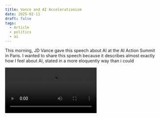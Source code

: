 ```yaml
---
title: Vance and AI Accelerationism
date: 2025-02-11
draft: false
tags:
  - Article
  - politics
  - ai
---
```

This morning, JD Vance gave this speech about AI at the AI Action Summit in Paris. 
I wanted to share this speech because it describes almost exactly how I feel about AI, stated in a more eloquently way than i could


<video controls>
  <source src="vance_ai.mp4" type="video/mp4">
  Your browser does not support the video tag.
</video>